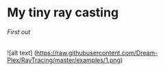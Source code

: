 # My tiny ray casting
###### First out
![alt text] (https://raw.githubusercontent.com/Dream-Plex/RayTracing/master/examples/1.png) 